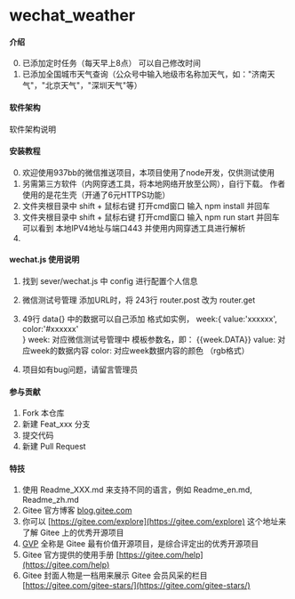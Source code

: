 <!--
 * @Descripttion: 
 * @version: 
 * @Author: 937bb
 * @Date: 2022-08-23 08:37:37
 * @LastEditors: 937bb
 * @LastEditTime: 2022-08-23 14:20:53
-->
# wechat_weather

#### 介绍

0.  已添加定时任务（每天早上8点） 可以自己修改时间
1.  已添加全国城市天气查询（公众号中输入地级市名称加天气，如："济南天气"，"北京天气"，"深圳天气"等）

#### 软件架构
软件架构说明


#### 安装教程

0.  欢迎使用937bb的微信推送项目，本项目使用了node开发，仅供测试使用
1.  另需第三方软件（内网穿透工具，将本地网络开放至公网），自行下载。
作者使用的是花生壳（开通了6元HTTPS功能）
2.  文件夹根目录中 shift + 鼠标右键 打开cmd窗口 输入 npm install 并回车
3.  文件夹根目录中 shift + 鼠标右键 打开cmd窗口 输入 npm run start 并回车 可以看到 本地IPV4地址与端口443 并使用内网穿透工具进行解析
4.  

#### wechat.js 使用说明 

1.  找到 sever/wechat.js 中 config 进行配置个人信息
2.  微信测试号管理 添加URL时，将 243行 router.post 改为 router.get

3.  49行 data{} 中的数据可以自己添加 格式如实例， 
    week:{
      value:'xxxxxx', 
      color:'#xxxxxx'       
    }
    week: 对应微信测试号管理中 模板参数名，即： {{week.DATA}}
    value: 对应week的数据内容
    color: 对应week数据内容的颜色 （rgb格式）

4.  项目如有bug问题，请留言管理员

#### 参与贡献

1.  Fork 本仓库
2.  新建 Feat_xxx 分支
3.  提交代码
4.  新建 Pull Request


#### 特技

1.  使用 Readme\_XXX.md 来支持不同的语言，例如 Readme\_en.md, Readme\_zh.md
2.  Gitee 官方博客 [blog.gitee.com](https://blog.gitee.com)
3.  你可以 [https://gitee.com/explore](https://gitee.com/explore) 这个地址来了解 Gitee 上的优秀开源项目
4.  [GVP](https://gitee.com/gvp) 全称是 Gitee 最有价值开源项目，是综合评定出的优秀开源项目
5.  Gitee 官方提供的使用手册 [https://gitee.com/help](https://gitee.com/help)
6.  Gitee 封面人物是一档用来展示 Gitee 会员风采的栏目 [https://gitee.com/gitee-stars/](https://gitee.com/gitee-stars/)
